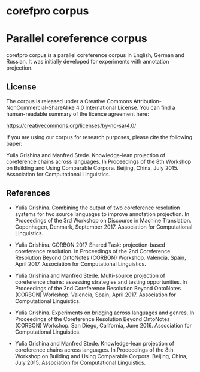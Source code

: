 # corefpro corpus

Parallel coreference corpus
===============================================

corefpro corpus is a parallel coreference corpus in English, German and Russian. It was initially developed for experiments with annotation projection.


License
-------

The corpus is released under a Creative Commons
Attribution-NonCommercial-ShareAlike 4.0 International License. You can find a
human-readable summary of the licence agreement here:

https://creativecommons.org/licenses/by-nc-sa/4.0/

If you are using our corpus for research purposes, please cite the following
paper:

Yulia Grishina and Manfred Stede. Knowledge-lean projection of coreference chains across languages. In Proceedings of the 8th Workshop on Building and Using Comparable Corpora. Beijing, China, July 2015. Association for Computational Linguistics.


References
-------

* Yulia Grishina. Combining the output of two coreference resolution systems for two source languages to improve annotation projection. In Proceedings of the 3rd Workshop on Discourse in Machine Translation. Copenhagen, Denmark, September 2017. Association for Computational Linguistics.

* Yulia Grishina. CORBON 2017 Shared Task: projection-based coreference resolution. In Proceedings of the 2nd Coreference Resolution Beyond OntoNotes (CORBON) Workshop. Valencia, Spain, April 2017. Association for Computational Linguistics.

* Yulia Grishina and Manfred Stede. Multi-source projection of coreference chains: assessing strategies and testing opportunities. In Proceedings of the 2nd Coreference Resolution Beyond OntoNotes (CORBON) Workshop. Valencia, Spain, April 2017. Association for Computational Linguistics.

* Yulia Grishina. Experiments on bridging across languages and genres. In Proceedings of the Coreference Resolution Beyond OntoNotes (CORBON) Workshop. San Diego, California, June 2016. Association for Computational Linguistics. 

* Yulia Grishina and Manfred Stede. Knowledge-lean projection of coreference chains across languages. In Proceedings of the 8th Workshop on Building and Using Comparable Corpora. Beijing, China, July 2015. Association for Computational Linguistics.